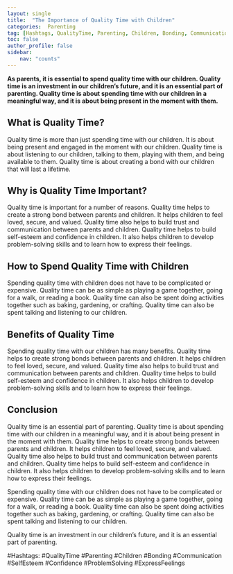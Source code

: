 ```yaml
---
layout: single
title:  "The Importance of Quality Time with Children"
categories:  Parenting
tag: [Hashtags, QualityTime, Parenting, Children, Bonding, Communication, SelfEsteem, Confidence, ProblemSolving, ExpressFeelings, ]
toc: false
author_profile: false
sidebar:
    nav: "counts"
---
```

    
**As parents, it is essential to spend quality time with our children. Quality time is an investment in our children’s future, and it is an essential part of parenting. Quality time is about spending time with our children in a meaningful way, and it is about being present in the moment with them.**

## What is Quality Time?

Quality time is more than just spending time with our children. It is about being present and engaged in the moment with our children. Quality time is about listening to our children, talking to them, playing with them, and being available to them. Quality time is about creating a bond with our children that will last a lifetime. 

## Why is Quality Time Important?

Quality time is important for a number of reasons. Quality time helps to create a strong bond between parents and children. It helps children to feel loved, secure, and valued. Quality time also helps to build trust and communication between parents and children. Quality time helps to build self-esteem and confidence in children. It also helps children to develop problem-solving skills and to learn how to express their feelings. 

## How to Spend Quality Time with Children

Spending quality time with children does not have to be complicated or expensive. Quality time can be as simple as playing a game together, going for a walk, or reading a book. Quality time can also be spent doing activities together such as baking, gardening, or crafting. Quality time can also be spent talking and listening to our children. 

## Benefits of Quality Time

Spending quality time with our children has many benefits. Quality time helps to create strong bonds between parents and children. It helps children to feel loved, secure, and valued. Quality time also helps to build trust and communication between parents and children. Quality time helps to build self-esteem and confidence in children. It also helps children to develop problem-solving skills and to learn how to express their feelings. 

## Conclusion

Quality time is an essential part of parenting. Quality time is about spending time with our children in a meaningful way, and it is about being present in the moment with them. Quality time helps to create strong bonds between parents and children. It helps children to feel loved, secure, and valued. Quality time also helps to build trust and communication between parents and children. Quality time helps to build self-esteem and confidence in children. It also helps children to develop problem-solving skills and to learn how to express their feelings. 

Spending quality time with our children does not have to be complicated or expensive. Quality time can be as simple as playing a game together, going for a walk, or reading a book. Quality time can also be spent doing activities together such as baking, gardening, or crafting. Quality time can also be spent talking and listening to our children. 

Quality time is an investment in our children’s future, and it is an essential part of parenting. 

#Hashtags: 
#QualityTime #Parenting #Children #Bonding #Communication #SelfEsteem #Confidence #ProblemSolving #ExpressFeelings